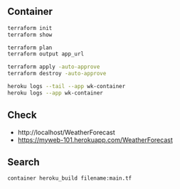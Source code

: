 ## Container

```bash
terraform init
terraform show

terraform plan
terraform output app_url

terraform apply -auto-approve
terraform destroy -auto-approve

heroku logs --tail --app wk-container
heroku logs --app wk-container
```

## Check

- http://localhost/WeatherForecast
- https://myweb-101.herokuapp.com/WeatherForecast

## Search

```bash
container heroku_build filename:main.tf
```